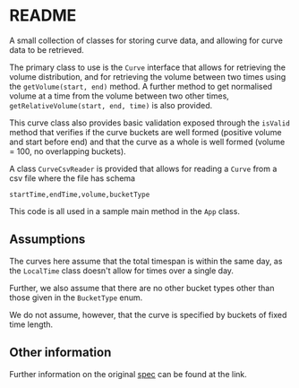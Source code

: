 # README

A small collection of classes for storing curve data, and allowing for
curve data to be retrieved.

The primary class to use is the `Curve` interface that allows for retrieving the volume 
distribution, and for retrieving the volume between two times using the `getVolume(start, end)`
method. A further method to get normalised volume at a time from the volume between two other times,
`getRelativeVolume(start, end, time)` is also provided.

This curve class also provides basic validation exposed through the `isValid` method that verifies
if the curve buckets are well formed (positive volume and start before end) and that the curve as a
whole is well formed (volume = 100, no overlapping buckets).

A class `CurveCsvReader` is provided that allows for reading a `Curve` from a csv file where the file
has schema

```
startTime,endTime,volume,bucketType
```

This code is all used in a sample main method in the `App` class.

## Assumptions

The curves here assume that the total timespan is within the same day, as the `LocalTime` class doesn't
allow for times over a single day.

Further, we also assume that there are no other bucket types other than those given in the `BucketType`
enum.

We do not assume, however, that the curve is specified by buckets of fixed time length.

## Other information

Further information on the original [spec](doc/spec.md) can be found at the link.